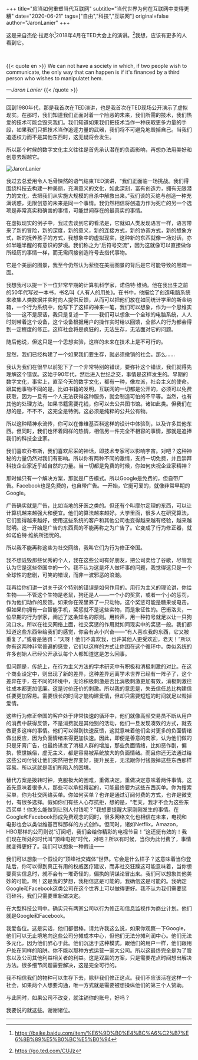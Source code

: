 +++
title="应当如何重塑当代互联网"
subtitle="当代世界为何在互联网中变得更糟"
date="2020-06-21"
tags=["自由","科技","互联网"]
original=false
author="JaronLanier"
+++

这是来自杰伦·拉尼尔[^1]2018年4月在TED大会上的演讲。[^2]我想，应该有更多的人看到它。

<!--more-->
<br>

{{< quote en >}}
We can not have a society in which, if two people wish to communicate, the only way that can happen is if it's financed by a third person who wishes to manipulatet hem.

*—Jaron Lanier*
{{< /quote >}}

---

回到1980年代，那是我首次在TED演讲，也是我首次在TED现场公开演示了虚拟现实。在那时，我们知道我们正面对着一个险恶的未来，我们所需的技术，我们热爱的技术可能会毁灭我们。我们知道如果我们把技术当作一种获取更多力量的手段，如果我们只把技术当作追逐力量的武器，我们将不可避免地毁掉自己。当我们追逐权力而不是其他东西时，这无疑将会发生。

所以那个时候的数字文化主义往往是首先承认潜在的负面影响，再想办法用美好和创意去超越它。

![JaronLanier](https://cdn.jsdelivr.net/gh/blleng/images@master/upload/jaron_Lanier.png "JaronLanier在TED大会演讲")

我过去总爱用令人毛骨悚然的语气结束TED演讲，“我们正面临一场挑战。我们得围绕科技去构建一种美丽，充满意义的文化，如此深刻，富有创造力，拥有无限潜力的文化，去把我们从实施大规模的自杀中解救出来。”我们谈的灭绝与创造一种充满诱惑，无限创意的未来是同一个事情。我仍然相信将创造力作为死亡的另一个选项是非常真实和确凿的事情，可能世间存在的最真实的事情。

在虚拟现实的例子中，我过去谈到它的看法是，它就如人类发现语言一样，语言带来了新的冒险，新的深度，新的意义，新的连接方式，新的协调方式，新的想象方式，新的抚养孩子的方式，我想象中的虚拟现实，这种新的东西就像一场对话，亦如半睡半醒的有意识的梦境。我们称之为“后符号交流”，因为这就像可以直接做你所经历的事情一样，而无需间接创造符号去指代事物。

它是个美丽的图景，我至今仍然认为萦绕在美丽图景的背后是它可能导致的黑暗一面。

我想我可以提一下一位非常早期的计算机科学家，诺伯特·维纳。他在我出生之前的50年代写过一本书，书名叫《人有人的用处》。在书中，他描绘了创造电脑系统来收集人类数据并实时向人提供反馈，从而可以把他们放在如同统计学里的斯金纳箱，一个行为系统中，他写下了这样的神来一笔，我们可以想象，作为一个思维实验——这不是原话，我只是复述一下——我们可以想象一个全球的电脑系统，人人时刻带着这个设备，这个设备根据用户的操作实时给以回馈，全部人的行为都会得到一定程度的修正。这样社会将是疯狂的，无法生存，无法面对它的问题。

随后他说，但这只是一个思想实验，这样的未来在技术上是不可行的。

显然，我们已经构建了一个如果我们要生存，就必须撤销的社会。那么……

我认为我们在很早以前犯下了一个非常特别的错误，要弥补这个错误，我们就得先理解这个错误。这始于90年代，然后进入世纪之交，事情是这样发生的。早期的数字文化，事实上，直至今天的数字文化，都有一种，像左派，社会主义的使命。跟其他事物不同的是，比如书籍的发明，互联网的一切都是公开的，必须可以免费获取，因为一旦有一个人无法获得这种服务，就会制造可怕的不平等。当然，也有其他的处理方法。如果书籍需要花钱，你可以去公共图书馆。诸如此类。但我们在想的是，不不不，这完全是特例。这必须是纯粹的公共公有物。

所以这种精神永流传，你可以在像维基百科这样的设计中体验到，以及许多其他东西。但同时，我们也怀着同样的热情，相信另一件完全不相容的事情，那就是追捧我们的科技企业家。

我们喜欢乔布斯，我们喜欢尼采的神话，即技术专家可以影响宇宙。对吧？这种神秘的力量仍然对我们有影响。所以你有两种不同的激情，支持一切免费，并且崇拜科技企业家近乎超自然的力量。当一切都是免费的时候，你如何庆祝企业家精神？

那时候只有一个解决方案，那就是广告模式。所以Google是免费的，但自带广告。Facebook也是免费的，也自带广告。一开始，它挺可爱的，就像非常早期的Google。

广告确实就是广告，比如当地的牙医之类的。但还有个叫摩尔定理的东西，可以让计算机越来越强大和便宜。他们的算法越来越好。大学里面，很多人在研究算法，它们变得越来越好，使用这些系统的客户和其他公司也变得越来越有经验，越来越聪明。这一开始是广告的东西真的不能再称之为广告了。它变成了行为修正器，就如诺伯特·维纳所担忧的。

所以我不能再称这些为社交网络，我叫它们为行为修正帝国。

我不想诋毁那些优秀的个人，我在这些公司有好朋友，把公司卖给了谷歌，尽管我认为它是这些帝国中的一个。我不认为这是坏人做坏事的问题，我觉得这只是一个全球性的悲剧，可笑的错误，而非一波邪恶的浪潮。

我再给你们讲一讲关于这个特别的错误是如何作用的。用行为主义的理论讲，你给生物——不管这个生物是老鼠，狗还是人——一个小的奖赏，或者一个小的惩罚，作为他们动作的反馈。如果你在笼里养了一只动物，这个奖惩可能是糖果或电击。但如果你拥有一台智能手机，奖惩就不是这些实物，而是象征性的。巴甫洛夫，一位早期的行为学家，阐述了这条知名的原则。用铃声，用一种符号就足以让一只狗流口水。所以在社交网络上面，社交奖惩的作用就如同现实中的奖惩一般。我们都知道这些东西带给我们的感觉，你会有点小兴奋——“有人喜欢我的东西，它又被重复了。”或者是惩罚：“天呀！他们不喜欢我，也许其他人更受欢迎，老天！”所以你有这两种非常普遍的感受，它们以这样的方式让你困在这个循环中。类似系统的许多创始人已经公开承认每个人都知道这是怎么回事。

但问题是，传统上，在行为主义方法的学术研究中有积极和消极刺激的对比。在这个商业设定中，则出现了新的差异，这种差异远离学术世界已经有一阵子了，这个差异在于，在不同的环境中，无论积极刺激是否比消极刺激更加有效，消极刺激往往成本都更加低廉。这是讨价还价的刺激。所以我的意思是，失去信任总比构建信任要更加容易。需要很长的时间才能构建爱情，但却只需要短短的时间就足以毁掉爱情。

这些行为修正帝国的客户处于非常快速的循环中，他们就像高频交易员不断从用户的消费中获得反馈，不是消费就是其他别的活动，他们一旦发现凑效的方式，就去做更多这样的事情。他们可以得到快速反馈，这就意味着他们会对更多的负面情绪做出反应，因为负面情绪来得更加快速。因此，即便是善意的商家，认为他们做的只是牙膏广告，也最终诱发了消极人群的增加，那些负面情绪，比如恶作剧，偏执，愤世嫉俗，虚无主义，都是容易被系统放大的负面情绪。而且你还无法通过给这些公司付钱让他们突然把世界变好，提升民主，无法跟你付钱毁掉这些东西那样容易。所以这就是我们所陷入的困境。

替代方案是拨转时钟，克服极大的困难，重做决定。重做决定意味着两件事情。这首先意味着很多人，那些可以承担得起的，可能最终要为这些东西买单。你为搜索买单，你为社交网络买单。你如何买单？也许是通过订阅付费的方式，也许是微支付，有很多选择。假如你们有些人心存抗拒，想的是，“老天，我才不会为这些东西买单！你怎么能做到让别人付钱呢？”我想要提醒大家刚刚发生的事情。在Google和Facebook形成免费观念的同时，很多网络文化也相信在未来，电视和电影也会以类似维基百科那样的方式创作。但同时，诸如Netflix，Amazon，HBO那样的公司则说“订阅吧，我们会给你精彩的电视节目！”这还挺有效的！我们现在所处的时代叫“顶峰电视”时代，对吧？所以有时候，当你为此付费了，事情就变得更好了。我们可以想象一种假设——

我们可以想象一个假设的“顶峰社交媒体”世界。它会是什么样子？这意味着当你登陆后，你可以得到真正有用的权威医疗建议，而非社交狂躁这可能意味着，当你想要真实信息时，就不会有一堆奇怪的，偏执的阴谋论冒出来。我们可以想象其他美妙的可能。啊！这是我的梦想，我相信这是可能的。我确信这是可能的。我确定Google和Facebook这类公司在这个世界上可以做得更好。我不认为我们需要惩罚硅谷。我们只需要重新做决定。

在大型科技公司中。确实只有两家公司以行为修正和信息监视作为商业计划。他们就是Google和Facebook。

我爱各位。这是实话，他们都很棒。请允许我这么说，如果你观察一下Google，他们可以无止境地向这些公司分摊成本中心，但他们无法分摊利润中心。他们无法多元化，因为他们醉心于此。他们沉迷于这种模式，跟他们的用户一样，他们跟用户处在同样的陷阱。你不能以那种方式运营一家大公司。所以这最终完全是为了股东以及公司其他利益相关者的利益。这是双赢的方案，只是需要花点时间想出解决方法。很多细节问题需要解决，这是完全可行的。

我不相信我们的物种可以生存下去，除非我们修正这点。我们不应该活在这样一个社会，如果两个人想要沟通，唯一方式就是需要被想操纵他们的第三个人赞助。

与此同时，如果公司不改变，就注销你的账号，好吗？

我要说的就这些。谢谢诸位。

---
[^1]:https://baike.baidu.com/item/%E6%9D%B0%E4%BC%A6%C2%B7%E6%8B%89%E5%B0%BC%E5%B0%94

[^2]:https://go.ted.com/CUJz
